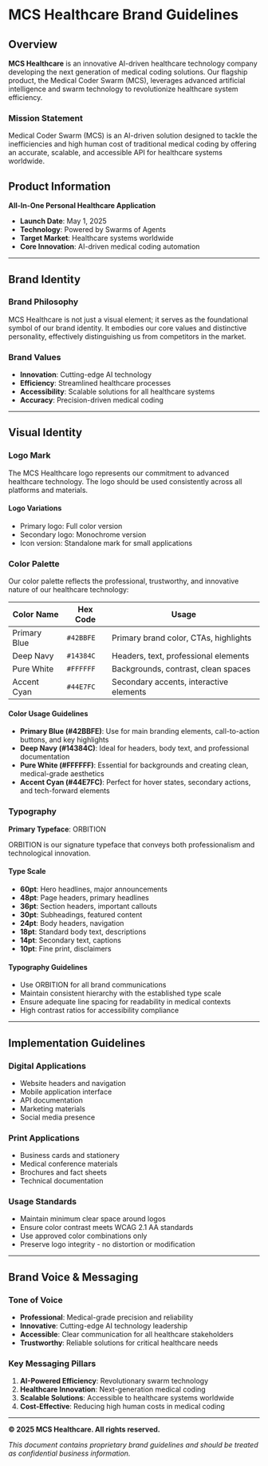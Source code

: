 # MCS Healthcare Brand Guidelines


## Overview

**MCS Healthcare** is an innovative AI-driven healthcare technology company developing the next generation of medical coding solutions. Our flagship product, the Medical Coder Swarm (MCS), leverages advanced artificial intelligence and swarm technology to revolutionize healthcare system efficiency.

### Mission Statement
Medical Coder Swarm (MCS) is an AI-driven solution designed to tackle the inefficiencies and high human cost of traditional medical coding by offering an accurate, scalable, and accessible API for healthcare systems worldwide.

## Product Information

**All-In-One Personal Healthcare Application**
- **Launch Date**: May 1, 2025
- **Technology**: Powered by Swarms of Agents
- **Target Market**: Healthcare systems worldwide
- **Core Innovation**: AI-driven medical coding automation

---

## Brand Identity

### Brand Philosophy
MCS Healthcare is not just a visual element; it serves as the foundational symbol of our brand identity. It embodies our core values and distinctive personality, effectively distinguishing us from competitors in the market.

### Brand Values
- **Innovation**: Cutting-edge AI technology
- **Efficiency**: Streamlined healthcare processes
- **Accessibility**: Scalable solutions for all healthcare systems
- **Accuracy**: Precision-driven medical coding

---

## Visual Identity

### Logo Mark
The MCS Healthcare logo represents our commitment to advanced healthcare technology. The logo should be used consistently across all platforms and materials.

#### Logo Variations
- Primary logo: Full color version
- Secondary logo: Monochrome version
- Icon version: Standalone mark for small applications

### Color Palette

Our color palette reflects the professional, trustworthy, and innovative nature of our healthcare technology:

| Color Name | Hex Code | Usage |
|------------|----------|-------|
| Primary Blue | `#42BBFE` | Primary brand color, CTAs, highlights |
| Deep Navy | `#14384C` | Headers, text, professional elements |
| Pure White | `#FFFFFF` | Backgrounds, contrast, clean spaces |
| Accent Cyan | `#44E7FC` | Secondary accents, interactive elements |

#### Color Usage Guidelines
- **Primary Blue (#42BBFE)**: Use for main branding elements, call-to-action buttons, and key highlights
- **Deep Navy (#14384C)**: Ideal for headers, body text, and professional documentation
- **Pure White (#FFFFFF)**: Essential for backgrounds and creating clean, medical-grade aesthetics
- **Accent Cyan (#44E7FC)**: Perfect for hover states, secondary actions, and tech-forward elements

### Typography

**Primary Typeface**: ORBITION

ORBITION is our signature typeface that conveys both professionalism and technological innovation.

#### Type Scale
- **60pt**: Hero headlines, major announcements
- **48pt**: Page headers, primary headlines
- **36pt**: Section headers, important callouts
- **30pt**: Subheadings, featured content
- **24pt**: Body headers, navigation
- **18pt**: Standard body text, descriptions
- **14pt**: Secondary text, captions
- **10pt**: Fine print, disclaimers

#### Typography Guidelines
- Use ORBITION for all brand communications
- Maintain consistent hierarchy with the established type scale
- Ensure adequate line spacing for readability in medical contexts
- High contrast ratios for accessibility compliance

---

## Implementation Guidelines

### Digital Applications
- Website headers and navigation
- Mobile application interface
- API documentation
- Marketing materials
- Social media presence

### Print Applications
- Business cards and stationery
- Medical conference materials
- Brochures and fact sheets
- Technical documentation

### Usage Standards
- Maintain minimum clear space around logos
- Ensure color contrast meets WCAG 2.1 AA standards
- Use approved color combinations only
- Preserve logo integrity - no distortion or modification

---

## Brand Voice & Messaging

### Tone of Voice
- **Professional**: Medical-grade precision and reliability
- **Innovative**: Cutting-edge AI technology leadership
- **Accessible**: Clear communication for all healthcare stakeholders
- **Trustworthy**: Reliable solutions for critical healthcare needs

### Key Messaging Pillars
1. **AI-Powered Efficiency**: Revolutionary swarm technology
2. **Healthcare Innovation**: Next-generation medical coding
3. **Scalable Solutions**: Accessible to healthcare systems worldwide
4. **Cost-Effective**: Reducing high human costs in medical coding

---

**© 2025 MCS Healthcare. All rights reserved.**

*This document contains proprietary brand guidelines and should be treated as confidential business information.*
